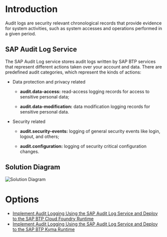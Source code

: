 # Introduction

Audit logs are security relevant chronological records that provide evidence for system activities, such as system accesses and operations performed in a given period. 


## SAP Audit Log Service

The SAP Audit Log service stores audit logs written by SAP BTP services that represent different actions taken over your account and data.
There are predefined audit categories, which represent the kinds of actions:

- Data protection and privacy related
    - **audit.data-access:** read-access logging records for access to sensitive personal data;

    - **audit.data-modification:** data modification logging records for sensitive personal data.

- Security related
    - **audit.security-events:** logging of general security events like login, logout, and others;

    - **audit.configuration:** logging of security critical configuration changes.

## Solution Diagram

![Solution Diagram](./images/Solution-Diagram.png)

# Options

- [Implement Audit Logging Using the SAP Audit Log Service and Deploy to the SAP BTP Cloud Foundry Runtime](./audit-logging-cf.md)
- [Implement Audit Logging Using the SAP Audit Log Service and Deploy to the SAP BTP Kyma Runtime](./audit-logging-kyma.md)

